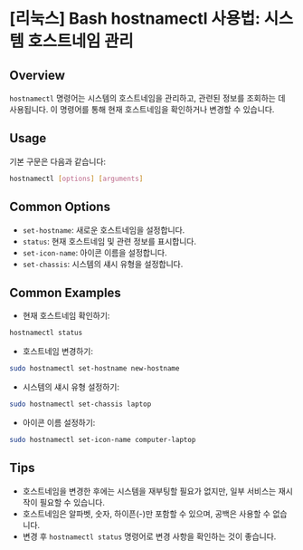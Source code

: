# [리눅스] Bash hostnamectl 사용법: 시스템 호스트네임 관리

## Overview
`hostnamectl` 명령어는 시스템의 호스트네임을 관리하고, 관련된 정보를 조회하는 데 사용됩니다. 이 명령어를 통해 현재 호스트네임을 확인하거나 변경할 수 있습니다.

## Usage
기본 구문은 다음과 같습니다:
```bash
hostnamectl [options] [arguments]
```

## Common Options
- `set-hostname`: 새로운 호스트네임을 설정합니다.
- `status`: 현재 호스트네임 및 관련 정보를 표시합니다.
- `set-icon-name`: 아이콘 이름을 설정합니다.
- `set-chassis`: 시스템의 섀시 유형을 설정합니다.

## Common Examples
- 현재 호스트네임 확인하기:
```bash
hostnamectl status
```

- 호스트네임 변경하기:
```bash
sudo hostnamectl set-hostname new-hostname
```

- 시스템의 섀시 유형 설정하기:
```bash
sudo hostnamectl set-chassis laptop
```

- 아이콘 이름 설정하기:
```bash
sudo hostnamectl set-icon-name computer-laptop
```

## Tips
- 호스트네임을 변경한 후에는 시스템을 재부팅할 필요가 없지만, 일부 서비스는 재시작이 필요할 수 있습니다.
- 호스트네임은 알파벳, 숫자, 하이픈(-)만 포함할 수 있으며, 공백은 사용할 수 없습니다.
- 변경 후 `hostnamectl status` 명령어로 변경 사항을 확인하는 것이 좋습니다.